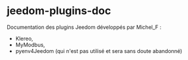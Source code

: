 # jeedom-plugins-doc
Documentation des plugins Jeedom développés par Michel_F :
- Klereo,
- MyModbus,
- pyenv4Jeedom (qui n'est pas utilisé et sera sans doute abandonné)
